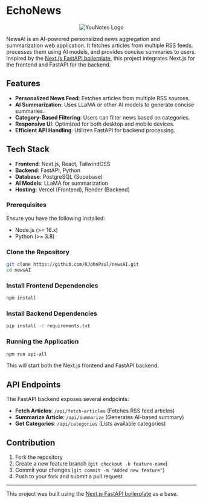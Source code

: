  # EchoNews
 
<p align="center">
  <img src="https://github.com/RJohnPaul/newsAI/blob/5de1faa521a7c5651845d2cac8d6781c6e1bb9e7/Template%20Example%20(1).png" alt="YouNotes Logo"/>
</p>


NewsAI is an AI-powered personalized news aggregation and summarization web application. It fetches articles from multiple RSS feeds, processes them using AI models, and provides concise summaries to users. Inspired by the [Next.js FastAPI boilerplate](https://github.com/digitros/nextjs-fastapi), this project integrates Next.js for the frontend and FastAPI for the backend.

## Features
- **Personalized News Feed**: Fetches articles from multiple RSS sources.
- **AI Summarization**: Uses LLaMA or other AI models to generate concise summaries.
- **Category-Based Filtering**: Users can filter news based on categories.
- **Responsive UI**: Optimized for both desktop and mobile devices.
- **Efficient API Handling**: Utilizes FastAPI for backend processing.

## Tech Stack
- **Frontend**: Next.js, React, TailwindCSS
- **Backend**: FastAPI, Python
- **Database**: PostgreSQL (Supabase)
- **AI Models**: LLaMA for summarization
- **Hosting**: Vercel (Frontend), Render (Backend)


### Prerequisites
Ensure you have the following installed:
- Node.js (>= 16.x)
- Python (>= 3.8)

### Clone the Repository
```bash
git clone https://github.com/RJohnPaul/newsAI.git
cd newsAI
```

### Install Frontend Dependencies
```bash
npm install
```

### Install Backend Dependencies
```bash
pip install -r requirements.txt
```

### Running the Application
```bash
npm run api-all
```
This will start both the Next.js frontend and FastAPI backend.

## API Endpoints
The FastAPI backend exposes several endpoints:

- **Fetch Articles**: `/api/fetch-articles` (Fetches RSS feed articles)
- **Summarize Article**: `/api/summarize` (Generates AI-based summary)
- **Get Categories**: `/api/categories` (Lists available categories)

## Contribution
1. Fork the repository
2. Create a new feature branch (`git checkout -b feature-name`)
3. Commit your changes (`git commit -m "Added new feature"`)
4. Push to your fork and submit a pull request


---
This project was built using the [Next.js FastAPI boilerplate](https://github.com/digitros/nextjs-fastapi) as a base.

